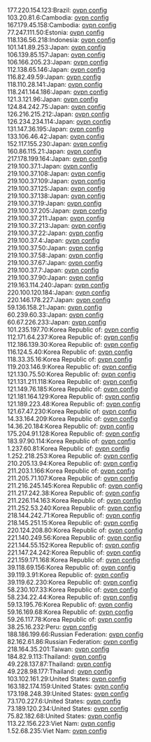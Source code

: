 177.220.154.123:Brazil: [ovpn config](vpn/177_220_154_123.ovpn)  
103.20.81.6:Cambodia: [ovpn config](vpn/103_20_81_6.ovpn)  
167.179.45.158:Cambodia: [ovpn config](vpn/167_179_45_158.ovpn)  
77.247.111.50:Estonia: [ovpn config](vpn/77_247_111_50.ovpn)  
118.136.56.218:Indonesia: [ovpn config](vpn/118_136_56_218.ovpn)  
101.141.89.253:Japan: [ovpn config](vpn/101_141_89_253.ovpn)  
106.139.85.157:Japan: [ovpn config](vpn/106_139_85_157.ovpn)  
106.166.205.23:Japan: [ovpn config](vpn/106_166_205_23.ovpn)  
112.138.65.146:Japan: [ovpn config](vpn/112_138_65_146.ovpn)  
116.82.49.59:Japan: [ovpn config](vpn/116_82_49_59.ovpn)  
118.110.28.141:Japan: [ovpn config](vpn/118_110_28_141.ovpn)  
118.241.144.186:Japan: [ovpn config](vpn/118_241_144_186.ovpn)  
121.3.121.96:Japan: [ovpn config](vpn/121_3_121_96.ovpn)  
124.84.242.75:Japan: [ovpn config](vpn/124_84_242_75.ovpn)  
126.216.215.212:Japan: [ovpn config](vpn/126_216_215_212.ovpn)  
126.234.234.114:Japan: [ovpn config](vpn/126_234_234_114.ovpn)  
131.147.36.195:Japan: [ovpn config](vpn/131_147_36_195.ovpn)  
133.106.46.42:Japan: [ovpn config](vpn/133_106_46_42.ovpn)  
152.117.155.230:Japan: [ovpn config](vpn/152_117_155_230.ovpn)  
160.86.115.21:Japan: [ovpn config](vpn/160_86_115_21.ovpn)  
217.178.199.164:Japan: [ovpn config](vpn/217_178_199_164.ovpn)  
219.100.37.1:Japan: [ovpn config](vpn/219_100_37_1.ovpn)  
219.100.37.108:Japan: [ovpn config](vpn/219_100_37_108.ovpn)  
219.100.37.109:Japan: [ovpn config](vpn/219_100_37_109.ovpn)  
219.100.37.125:Japan: [ovpn config](vpn/219_100_37_125.ovpn)  
219.100.37.138:Japan: [ovpn config](vpn/219_100_37_138.ovpn)  
219.100.37.19:Japan: [ovpn config](vpn/219_100_37_19.ovpn)  
219.100.37.205:Japan: [ovpn config](vpn/219_100_37_205.ovpn)  
219.100.37.211:Japan: [ovpn config](vpn/219_100_37_211.ovpn)  
219.100.37.213:Japan: [ovpn config](vpn/219_100_37_213.ovpn)  
219.100.37.22:Japan: [ovpn config](vpn/219_100_37_22.ovpn)  
219.100.37.4:Japan: [ovpn config](vpn/219_100_37_4.ovpn)  
219.100.37.50:Japan: [ovpn config](vpn/219_100_37_50.ovpn)  
219.100.37.58:Japan: [ovpn config](vpn/219_100_37_58.ovpn)  
219.100.37.67:Japan: [ovpn config](vpn/219_100_37_67.ovpn)  
219.100.37.7:Japan: [ovpn config](vpn/219_100_37_7.ovpn)  
219.100.37.90:Japan: [ovpn config](vpn/219_100_37_90.ovpn)  
219.163.114.240:Japan: [ovpn config](vpn/219_163_114_240.ovpn)  
220.100.120.184:Japan: [ovpn config](vpn/220_100_120_184.ovpn)  
220.146.178.227:Japan: [ovpn config](vpn/220_146_178_227.ovpn)  
59.136.158.21:Japan: [ovpn config](vpn/59_136_158_21.ovpn)  
60.239.60.33:Japan: [ovpn config](vpn/60_239_60_33.ovpn)  
60.67.226.233:Japan: [ovpn config](vpn/60_67_226_233.ovpn)  
101.235.197.70:Korea Republic of: [ovpn config](vpn/101_235_197_70.ovpn)  
112.171.64.237:Korea Republic of: [ovpn config](vpn/112_171_64_237.ovpn)  
112.186.139.30:Korea Republic of: [ovpn config](vpn/112_186_139_30.ovpn)  
116.124.5.40:Korea Republic of: [ovpn config](vpn/116_124_5_40.ovpn)  
118.33.35.16:Korea Republic of: [ovpn config](vpn/118_33_35_16.ovpn)  
119.203.146.9:Korea Republic of: [ovpn config](vpn/119_203_146_9.ovpn)  
121.130.75.50:Korea Republic of: [ovpn config](vpn/121_130_75_50.ovpn)  
121.131.211.118:Korea Republic of: [ovpn config](vpn/121_131_211_118.ovpn)  
121.149.76.185:Korea Republic of: [ovpn config](vpn/121_149_76_185.ovpn)  
121.181.164.129:Korea Republic of: [ovpn config](vpn/121_181_164_129.ovpn)  
121.189.223.48:Korea Republic of: [ovpn config](vpn/121_189_223_48.ovpn)  
121.67.47.230:Korea Republic of: [ovpn config](vpn/121_67_47_230.ovpn)  
14.33.164.209:Korea Republic of: [ovpn config](vpn/14_33_164_209.ovpn)  
14.36.20.184:Korea Republic of: [ovpn config](vpn/14_36_20_184.ovpn)  
175.204.91.128:Korea Republic of: [ovpn config](vpn/175_204_91_128.ovpn)  
183.97.90.114:Korea Republic of: [ovpn config](vpn/183_97_90_114.ovpn)  
1.237.60.81:Korea Republic of: [ovpn config](vpn/1_237_60_81.ovpn)  
1.252.218.253:Korea Republic of: [ovpn config](vpn/1_252_218_253.ovpn)  
210.205.13.94:Korea Republic of: [ovpn config](vpn/210_205_13_94.ovpn)  
211.203.1.166:Korea Republic of: [ovpn config](vpn/211_203_1_166.ovpn)  
211.205.71.107:Korea Republic of: [ovpn config](vpn/211_205_71_107.ovpn)  
211.216.245.145:Korea Republic of: [ovpn config](vpn/211_216_245_145.ovpn)  
211.217.242.38:Korea Republic of: [ovpn config](vpn/211_217_242_38.ovpn)  
211.226.114.163:Korea Republic of: [ovpn config](vpn/211_226_114_163.ovpn)  
211.252.53.240:Korea Republic of: [ovpn config](vpn/211_252_53_240.ovpn)  
218.144.242.71:Korea Republic of: [ovpn config](vpn/218_144_242_71.ovpn)  
218.145.251.15:Korea Republic of: [ovpn config](vpn/218_145_251_15.ovpn)  
220.124.208.80:Korea Republic of: [ovpn config](vpn/220_124_208_80.ovpn)  
221.140.249.56:Korea Republic of: [ovpn config](vpn/221_140_249_56.ovpn)  
221.144.55.152:Korea Republic of: [ovpn config](vpn/221_144_55_152.ovpn)  
221.147.24.242:Korea Republic of: [ovpn config](vpn/221_147_24_242.ovpn)  
221.159.171.168:Korea Republic of: [ovpn config](vpn/221_159_171_168.ovpn)  
39.118.69.156:Korea Republic of: [ovpn config](vpn/39_118_69_156.ovpn)  
39.119.3.91:Korea Republic of: [ovpn config](vpn/39_119_3_91.ovpn)  
39.119.62.230:Korea Republic of: [ovpn config](vpn/39_119_62_230.ovpn)  
58.230.107.33:Korea Republic of: [ovpn config](vpn/58_230_107_33.ovpn)  
58.234.22.44:Korea Republic of: [ovpn config](vpn/58_234_22_44.ovpn)  
59.13.195.76:Korea Republic of: [ovpn config](vpn/59_13_195_76.ovpn)  
59.16.169.68:Korea Republic of: [ovpn config](vpn/59_16_169_68.ovpn)  
59.26.117.78:Korea Republic of: [ovpn config](vpn/59_26_117_78.ovpn)  
38.25.16.232:Peru: [ovpn config](vpn/38_25_16_232.ovpn)  
188.186.199.66:Russian Federation: [ovpn config](vpn/188_186_199_66.ovpn)  
82.162.61.86:Russian Federation: [ovpn config](vpn/82_162_61_86.ovpn)  
218.164.35.201:Taiwan: [ovpn config](vpn/218_164_35_201.ovpn)  
184.82.9.113:Thailand: [ovpn config](vpn/184_82_9_113.ovpn)  
49.228.137.87:Thailand: [ovpn config](vpn/49_228_137_87.ovpn)  
49.228.98.177:Thailand: [ovpn config](vpn/49_228_98_177.ovpn)  
103.102.161.29:United States: [ovpn config](vpn/103_102_161_29.ovpn)  
163.182.174.159:United States: [ovpn config](vpn/163_182_174_159.ovpn)  
173.198.248.39:United States: [ovpn config](vpn/173_198_248_39.ovpn)  
73.170.227.6:United States: [ovpn config](vpn/73_170_227_6.ovpn)  
73.189.120.234:United States: [ovpn config](vpn/73_189_120_234.ovpn)  
75.82.182.68:United States: [ovpn config](vpn/75_82_182_68.ovpn)  
113.22.156.223:Viet Nam: [ovpn config](vpn/113_22_156_223.ovpn)  
1.52.68.235:Viet Nam: [ovpn config](vpn/1_52_68_235.ovpn)  
